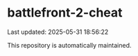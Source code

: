 # battlefront-2-cheat

Last updated: 2025-05-31 18:56:22

This repository is automatically maintained.
